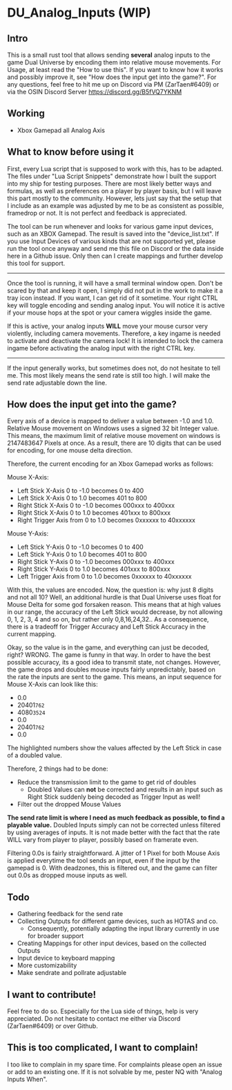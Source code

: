# DU_Analog_Inputs (WIP)
## Intro
This is a small rust tool that allows sending **several** analog inputs to the game Dual Universe by encoding them into relative mouse movements.
For Usage, at least read the "How to use this". If you want to know how it works and possibly improve it, see "How does the input get into the game?".
For any questions, feel free to hit me up on Discord via PM (ZarTaen#6409) or via the OSIN Discord Server https://discord.gg/B5fVQ7YKNM

## Working
- Xbox Gamepad all Analog Axis

## What to know before using it
First, every Lua script that is supposed to work with this, has to be adapted. The files under "Lua Script Snippets" demonstrate how I built the support into my ship for testing purposes.
There are most likely better ways and formulas, as well as preferences on a player by player basis, but I will leave this part mostly to the community.
However, lets just say that the setup that I include as an example was adjusted by me to be as consistent as possible, framedrop or not. It is not perfect and feedback is appreciated.

The tool can be run whenever and looks for various game input devices, such as an XBOX Gamepad. 
The result is saved into the "device_list.txt". 
If you use Input Devices of various kinds that are not supported yet, please run the tool once anyway and send me this file on Discord or the data inside here in a Github issue.
Only then can I create mappings and further develop this tool for support.

---

Once the tool is running, it will have a small terminal window open. Don't be scared by that and keep it open, I simply did not put in the work to make it a tray icon instead.
If you want, I can get rid of it sometime. Your right CTRL key will toggle encoding and sending analog input.
You will notice it is active if your mouse hops at the spot or your camera wiggles inside the game. 

If this is active, your analog inputs **WILL** move your mouse cursor very violently, including camera movements. Therefore, a key ingame is needed to activate and deactivate the camera lock!
It is intended to lock the camera ingame before activating the analog input with the right CTRL key. 

---

If the input generally works, but sometimes does not, do not hesitate to tell me. This most likely means the send rate is still too high. I will make the send rate adjustable down the line.

## How does the input get into the game?
Every axis of a device is mapped to deliver a value between -1.0 and 1.0.
Relative Mouse movement on Windows uses a signed 32 bit Integer value. This means, the maximum limit of relative mouse movement on windows is
2147483647 Pixels at once. As a result, there are 10 digits that can be used for encoding, for one mouse delta direction.

Therefore, the current encoding for an Xbox Gamepad works as follows:

Mouse X-Axis:
- Left Stick X-Axis 0 to -1.0 becomes 0 to 400
- Left Stick X-Axis 0 to 1.0 becomes 401 to 800
- Right Stick X-Axis 0 to -1.0 becomes 000xxx to 400xxx
- Right Stick X-Axis 0 to 1.0 becomes 401xxx to 800xxx
- Right Trigger Axis from 0 to 1.0 becomes 0xxxxxx to 40xxxxxx

Mouse Y-Axis:
- Left Stick Y-Axis 0 to -1.0 becomes 0 to 400
- Left Stick Y-Axis 0 to 1.0 becomes 401 to 800
- Right Stick Y-Axis 0 to -1.0 becomes 000xxx to 400xxx
- Right Stick Y-Axis 0 to 1.0 becomes 401xxx to 800xxx
- Left Trigger Axis from 0 to 1.0 becomes 0xxxxxx to 40xxxxxx

With this, the values are encoded. Now, the question is: why just 8 digits and not all 10? Well, an additional hurdle is that Dual Universe uses float for Mouse Delta for some god forsaken reason.
This means that at high values in our range, the accuracy of the Left Stick would decrease, by not allowing 0, 1, 2, 3, 4 and so on, but rather only 0,8,16,24,32..
As a consequence, there is a tradeoff for Trigger Accuracy and Left Stick Accuracy in the current mapping.

Okay, so the value is in the game, and everything can just be decoded, right? WRONG.
The game is funny in that way. In order to have the best possible accuracy, its a good idea to transmit state, not changes.
However, the game drops and doubles mouse inputs fairly unpredictably, based on the rate the inputs are sent to the game.
This means, an input sequence for Mouse X-Axis can look like this:

- 0.0
- 20401`762`
- 4080`3524`
- 0.0
- 20401`762`
- 0.0

The highlighted numbers show the values affected by the Left Stick in case of a doubled value.

Therefore, 2 things had to be done:
- Reduce the transmission limit to the game to get rid of doubles
  - Doubled Values can **not** be corrected and results in an input such as Right Stick suddenly being decoded as Trigger Input as well!
- Filter out the dropped Mouse Values

**The send rate limit is where I need as much feedback as possible, to find a playable value.**
Doubled Inputs simply can not be corrected unless filtered by using averages of inputs. It is not made better with the fact that the rate WILL vary from player to player, possibly based on framerate even.

Filtering 0.0s is fairly straightforward. A jitter of 1 Pixel for both Mouse Axis is applied everytime the tool sends an input, even if the input by the gamepad is 0.
With deadzones, this is filtered out, and the game can filter out 0.0s as dropped mouse inputs as well.

## Todo
- Gathering feedback for the send rate
- Collecting Outputs for different game devices, such as HOTAS and co.
  - Consequently, potentially adapting the input library currently in use for broader support
- Creating Mappings for other input devices, based on the collected Outputs
- Input device to keyboard mapping
- More customizability
- Make sendrate and pollrate adjustable

## I want to contribute!
Feel free to do so. Especially for the Lua side of things, help is very appreciated. Do not hesitate to contact me either via Discord (ZarTaen#6409)
or over Github.

## This is too complicated, I want to complain!
I too like to complain in my spare time. For complaints please open an issue or add to an existing one. If it is not solvable by me, pester NQ with "Analog Inputs When".